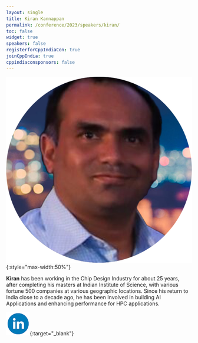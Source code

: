 ```yaml
---
layout: single
title: Kiran Kannappan
permalink: /conference/2023/speakers/kiran/
toc: false
widget: true
speakers: false
registerforCppIndiaCon: true
joinCppIndia: true
cppindiaconsponsors: false
---
```

![Kiran Kannappan](/conference/2023/graphics/speakers/kiran.png "Kiran Kannappan"){:style="max-width:50%"}

**Kiran** has been working in the Chip Design Industry for about 25 years, after completing his masters at Indian Institute of Science, with various fortune 500 companies at various geographic locations. Since his return to India close to a decade ago, he has been Involved in building AI Applications and enhancing performance for HPC applications.  

[![Kiran Kannappan](/assets/images/linkedin.png "Kiran Kannappan")](https://in.linkedin.com/in/kirankannappan ){:target="_blank"}
<pre>











































</pre>